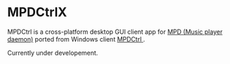 # MPDCtrlX

MPDCtrl is a cross-platform desktop GUI client app for [MPD (Music player daemon)](http://www.musicpd.org/) ported from Windows client [MPDCtrl ](https://github.com/torum/MPDCtrl).  

Currently under developement.
